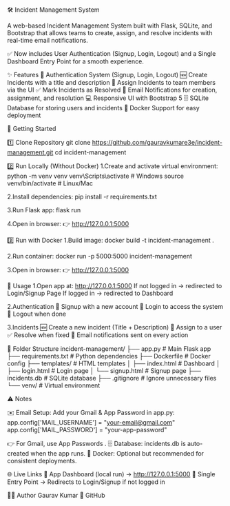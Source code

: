 🛠️ Incident Management System

A web-based Incident Management System built with Flask, SQLite, and Bootstrap that allows teams to create, assign, and resolve incidents with real-time email notifications.

✅ Now includes User Authentication (Signup, Login, Logout) and a Single Dashboard Entry Point for a smooth experience.

✨ Features
🔑 Authentication System (Signup, Login, Logout)
🆕 Create Incidents with a title and description
👤 Assign Incidents to team members via the UI
✅ Mark Incidents as Resolved
📧 Email Notifications for creation, assignment, and resolution
💻 Responsive UI with Bootstrap 5
🗄️ SQLite Database for storing users and incidents
🐳 Docker Support for easy deployment

🚀 Getting Started

1️⃣ Clone Repository
git clone https://github.com/gauravkumare3e/incident-management.git
cd incident-management

2️⃣ Run Locally (Without Docker)
1.Create and activate virtual environment:
python -m venv venv
venv\Scripts\activate   # Windows
source venv/bin/activate # Linux/Mac

2.Install dependencies:
pip install -r requirements.txt

3.Run Flask app:
flask run

4.Open in browser:
👉 http://127.0.0.1:5000

3️⃣ Run with Docker
1.Build image:
docker build -t incident-management .

2.Run container:
docker run -p 5000:5000 incident-management

3.Open in browser:
👉 http://127.0.0.1:5000

📝 Usage
1.Open app at: http://127.0.0.1:5000
If not logged in → redirected to Login/Signup Page
If logged in → redirected to Dashboard

2.Authentication
🔐 Signup with a new account
🔑 Login to access the system
🚪 Logout when done

3.Incidents
🆕 Create a new incident (Title + Description)
👤 Assign to a user
✅ Resolve when fixed
📧 Email notifications sent on every action

📂 Folder Structure
incident-management/
├── app.py             # Main Flask app
├── requirements.txt   # Python dependencies
├── Dockerfile         # Docker config
├── templates/         # HTML templates
│   ├── index.html     # Dashboard
│   ├── login.html     # Login page
│   └── signup.html    # Signup page
├── incidents.db       # SQLite database
├── .gitignore         # Ignore unnecessary files
└── venv/              # Virtual environment

⚠️ Notes

✉️ Email Setup: Add your Gmail & App Password in app.py:
app.config['MAIL_USERNAME'] = "your-email@gmail.com"
app.config['MAIL_PASSWORD'] = "your-app-password"

👉 For Gmail, use App Passwords
.
🗄️ Database: incidents.db is auto-created when the app runs.
🐳 Docker: Optional but recommended for consistent deployments.

🌐 Live Links
🚀 App Dashboard (local run) → http://127.0.0.1:5000
🔑 Single Entry Point → Redirects to Login/Signup if not logged in

👨‍💻 Author
Gaurav Kumar
🔗 GitHub

